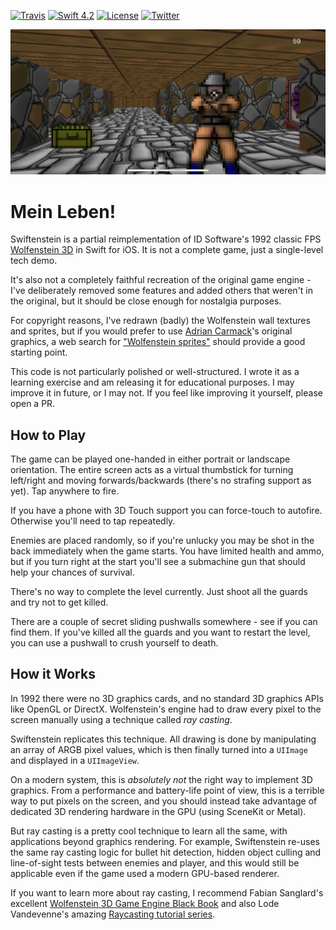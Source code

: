 [![Travis](https://travis-ci.org/nicklockwood/Swiftenstein.svg)](https://travis-ci.org/nicklockwood/Swiftenstein)
[![Swift 4.2](https://img.shields.io/badge/swift-4.2-red.svg?style=flat)](https://developer.apple.com/swift)
[![License](https://img.shields.io/badge/license-MIT-lightgrey.svg)](https://opensource.org/licenses/MIT)
[![Twitter](https://img.shields.io/badge/twitter-@nicklockwood-blue.svg)](http://twitter.com/nicklockwood)

![Screenshot](Screenshot.png)

# Mein Leben!

Swiftenstein is a partial reimplementation of ID Software's 1992 classic FPS [Wolfenstein 3D](https://en.wikipedia.org/wiki/Wolfenstein_3D) in Swift for iOS. It is not a complete game, just a single-level tech demo.

It's also not a completely faithful recreation of the original game engine - I've deliberately removed some features and added others that weren't in the original, but it should be close enough for nostalgia purposes.

For copyright reasons, I've redrawn (badly) the Wolfenstein wall textures and sprites, but if you would prefer to use [Adrian Carmack](https://en.wikipedia.org/wiki/Adrian_Carmack)'s original graphics, a web search for ["Wolfenstein sprites"](https://duckduckgo.com/?q=wolfenstein+sprites&t=osx&iar=images&iax=images&ia=images) should provide a good starting point.

This code is not particularly polished or well-structured. I wrote it as a learning exercise and am releasing it for educational purposes. I may improve it in future, or I may not. If you feel like improving it yourself, please open a PR.

## How to Play

The game can be played one-handed in either portrait or landscape orientation. The entire screen acts as a virtual thumbstick for turning left/right and moving forwards/backwards (there's no strafing support as yet). Tap anywhere to fire.

If you have a phone with 3D Touch support you can force-touch to autofire. Otherwise you'll need to tap repeatedly.

Enemies are placed randomly, so if you're unlucky you may be shot in the back immediately when the game starts. You have limited health and ammo, but if you turn right at the start you'll see a submachine gun that should help your chances of survival.

There's no way to complete the level currently. Just shoot all the guards and try not to get killed.

There are a couple of secret sliding pushwalls somewhere - see if you can find them. If you've killed all the guards and you want to restart the level, you can use a pushwall to crush yourself to death.

## How it Works

In 1992 there were no 3D graphics cards, and no standard 3D graphics APIs like OpenGL or DirectX. Wolfenstein's engine had to draw every pixel to the screen manually using a technique called *ray casting*.

Swiftenstein replicates this technique. All drawing is done by manipulating an array of ARGB pixel values, which is then finally turned into a `UIImage` and displayed in a `UIImageView`.

On a modern system, this is *absolutely not* the right way to implement 3D graphics. From a performance and battery-life point of view, this is a terrible way to put pixels on the screen, and you should instead take advantage of dedicated 3D rendering hardware in the GPU (using SceneKit or Metal).

But ray casting is a pretty cool technique to learn all the same, with applications beyond graphics rendering. For example, Swiftenstein re-uses the same ray casting logic for bullet hit detection, hidden object culling and line-of-sight tests between enemies and player, and this would still be applicable even if the game used a modern GPU-based renderer.

If you want to learn more about ray casting, I recommend Fabian Sanglard's excellent [Wolfenstein 3D Game Engine Black Book](https://www.amazon.co.uk/gp/product/1727646703/ref=as_li_tl?ie=UTF8&camp=1634&creative=6738&creativeASIN=1727646703&linkCode=as2&tag=charcoaldesig-21&linkId=aab5d43499c96f7417b7aa0a7b3e587d) and also Lode Vandevenne's amazing [Raycasting tutorial series](https://lodev.org/cgtutor/raycasting.html).
